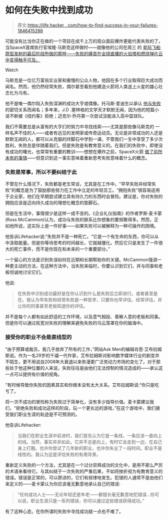 # 如何在失败中找到成功

> 原文:[https://life hacker . com/how-to-find-success-in-your-failures-1846415288](https://lifehacker.com/how-to-find-success-within-your-failures-1846415288)

可能没有比当你正在做的一个项目在成千上万的观众面前爆炸更能代表失败的了。当SpaceX首席执行官埃隆·马斯克这样做时——就像他的公司在周三 的 [星际飞船原型发射的最后阶段所做的那样——失败的痛苦在全球直播的火焰塔和燃烧弹片云中变得触手可及。](https://www.cbsnews.com/news/spacex-starship-sn10-prototype-explodes-after-landing/) 

Watch

马斯克是一位亿万富翁实业家和傲慢的公众人物，他因在多个行业取得巨大成功而闻名。然而，他仍然经常失败，偶尔甚至看到他建造火箭将人类送上火星的雄心壮志化为乌有。

他不是唯一偶尔陷入失败深渊的成功大亨或偶像。托马斯·爱迪生以承认 [他与失败](https://www.inc.com/kevin-daum/37-quotes-from-thomas-edison-that-will-bring-out-your-best.html#:~:text=%22Many%20of%20life's%20failures%20are,success%20when%20they%20gave%20up.%22) 的密切关系而闻名；多年来，J.D .塞林格的文学天才默默无闻，因为他的短篇小说不断被《纽约客》拒绝；迈克尔·乔丹第一次尝试没能进入高中篮球队。

我们不需要总是从富有的大亨们的努力中寻找线索——尤其是那些像马斯克的 一样名声不佳的人——或者有远见的发明家或传奇运动员。无论是非常成功的人还是默默无闻的人，都可以从克服的绊脚石中学到一课。不管我们一生中享受了多少次胜利，失败总是伴随着我们。但是失败是有教育意义的。在我们的失败中，即使没有成功的曙光，也常常有重要的教训——想想在爆炸之前，SpaceX火箭 [做了前所未有的事情](https://www.nytimes.com/2021/03/03/science/spacex-starship-launch-sn10.html)——但意识到这一事实意味着重新思考失败意味着什么的概念。

### 失败是常事，所以不要纠结于此

不管在什么情况下，失败都是老生常谈，尤其是在工作中。“早早失败并经常失败”的概念是为了鼓励那些努力在工作中立足的年轻员工。“拥抱失败”很容易适用于企业家，他们在早期尝试建立具有持久力的东西时会冒险。建议是，你对失败的拥抱应该是迈向持久成功的理想化概念的垫脚石。

但是在生活中，事情很少是这样一成不变的。《企业礼仪指南》的作者罗斯·麦卡蒙(Ross McCammon)认为，成功与失败的联系比你想象的要频繁得多。然而，正如他所说，这实际上是一件好事——如果失败可以被解释为一种可操作的困境。

他告诉Lifehacker说:“失败并不是一种死亡。“它是一个有生命的东西，你可以从中汲取能量。但是你等待思考的时间越长，它就越僵化。然后它只是发生了一件很大的死亡事件，而不是你现在和未来的一个重要部分。”

一个留心的方法是识别失误如何在近期和长期帮助你的关键。McCammon强调一种更主动的方法，在这种方法中，当失败来临时，你要认识到它们，并与同事和老板坦诚地讨论它们。

他说:

> 在失败中识别成功最好是在你认识到什么是失败后立即进行。或者甚至是在。我认为早失败和经常失败是一种哲学，只要你也早评估、经常评估，并让你的同事甚至老板知道你的评估。

并不是每个人都有如此舒适的工作环境，以及意气相投、善解人意的老板和同事。但是你可以通过拓宽对失败的理解来避免失败的乌云笼罩在你的脑海中。

### 接受你的职业不会是直线型的

“由于预算或裁员，我几乎放弃了所有的工作，”网站Ask Men的编辑肖恩·艾布拉姆斯说。作为一名29岁的千禧一代作家，艾布拉姆斯对影响数字媒体行业的剧变并不陌生，更不用说自2008年大衰退以来弥漫更广泛劳动力市场的变化了。对于那些处于他这种位置的人来说，失败往往是由他们无法控制的情况造成的——承认这一点可以提供有价值的视角。

“有时候导致你失败的因素其实和你根本没有太大关系。艾布拉姆斯说:“你只是吃亏了。

将一次不成功的冒险称为失败过于简单化，没有多少指导价值。麦卡蒙建议我们，“拒绝失败和成功这样的阶段，玩一个更长远的游戏，”在这个游戏中，我们接受我们职业生涯的轨迹是不可预测的。

他告诉Lifehacker:

> 当我们在职业生涯中前进时，我们首先认为它是一条线，一条应该一直向上的线。当然，事实并非如此。它并不总是向上，有时它会走到一边，在自己身上打圈。也许你尝试了几年新的职业，也许你失业了一段时间。职业不是线性的。我认为这是评估失败的有用背景。

重新定义失败的一个方法，尤其是在一个过分崇拜成功的文化中，是用不那么严厉的术语来看待它。与其纠结于一次失败的严重后果，不如将挫折视为有教育意义的错误。错误是正常的，可以原谅的，它们有规律地发生。犯错的人通常不是由他们来定义的——麦卡蒙认为你应该毫无歉意地承认自己的错误:

> “任何成功人士——无论年轻还是年老——都擅长毫无歉意地犯错误...你可以说，职业生涯只是一系列错误，你可以通过这些错误获得成功。”

有了这种心态，在你所谓的失败中寻找成功就一点也不难了。